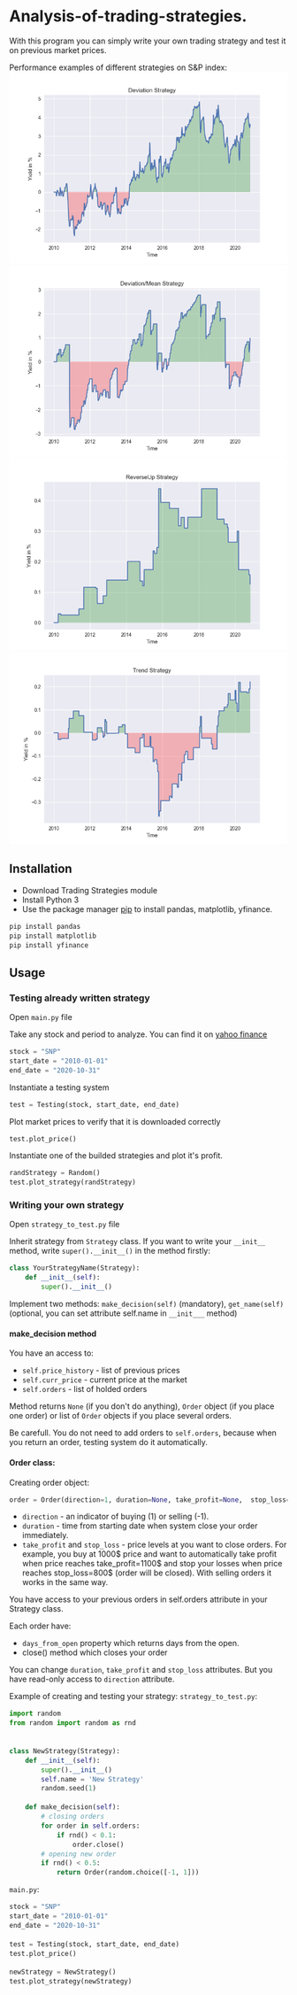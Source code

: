 # Analysis-of-trading-strategies.
With this program you can simply write your own trading strategy and test it on previous market prices.

Performance examples of different strategies on S&P index:
![alt text](https://github.com/Maksim787/Analysis-of-trading-strategies/blob/main/Deviation.png)
![alt text](https://github.com/Maksim787/Analysis-of-trading-strategies/blob/main/Deviation_mean.png)
![alt text](https://github.com/Maksim787/Analysis-of-trading-strategies/blob/main/ReverseUp.png)
![alt text](https://github.com/Maksim787/Analysis-of-trading-strategies/blob/main/Trend.png)

## Installation
- Download Trading Strategies module
- Install Python 3
- Use the package manager [pip](https://pip.pypa.io/en/stable/) to install pandas, matplotlib, yfinance.

```bash
pip install pandas
pip install matplotlib
pip install yfinance
```
 
## Usage
### Testing already written strategy
Open ```main.py``` file

Take any stock and period to analyze. You can find it on [yahoo finance](https://finance.yahoo.com/)
```python
stock = "SNP"
start_date = "2010-01-01"
end_date = "2020-10-31"
```

Instantiate a testing system
```python
test = Testing(stock, start_date, end_date)
```
Plot market prices to verify that it is downloaded correctly
```python
test.plot_price()
```

Instantiate one of the builded strategies and plot it's profit.
```python
randStrategy = Random()
test.plot_strategy(randStrategy)
```

### Writing your own strategy
Open ```strategy_to_test.py``` file

Inherit strategy from ```Strategy``` class. If you want to write your ```__init__``` method, write ```super().__init__()``` in the method firstly:
```python
class YourStrategyName(Strategy):
    def __init__(self):
        super().__init__()
```

Implement two methods: ```make_decision(self)``` (mandatory), ```get_name(self)``` (optional, you can set attribute self.name in ```__init___``` method)

#### make_decision method
You have an access to:
- ```self.price_history``` - list of previous prices
- ```self.curr_price``` - current price at the market
- ```self.orders``` - list of holded orders

Method returns ```None``` (if you don't do anything), ```Order``` object (if you place one order) or list of ```Order``` objects if you place several orders.

Be carefull. You do not need to add orders to ```self.orders```, because when you return an order, testing system do it automatically.

#### Order class:
Creating order object:
```python
order = Order(direction=1, duration=None, take_profit=None,  stop_loss=None)
```
- ```direction``` - an indicator of buying (1) or selling (-1).
- ```duration``` - time from starting date when system close your order immediately.
- ```take_profit``` and ```stop_loss``` - price levels at you want to close orders. For example, you buy at 1000$ price and want to automatically take profit when price reaches take_profit=1100$ and stop your losses when price reaches stop_loss=800$ (order will be closed). With selling orders it works in the same way.

You have access to your previous orders in self.orders attribute in your Strategy class.

Each order have:
- ```days_from_open``` property which returns days from the open.
- close() method which closes your order

You can change ```duration```, ```take_profit``` and ```stop_loss``` attributes. But you have read-only access to ```direction``` attribute.

Example of creating and testing your strategy:
```strategy_to_test.py```:
```python
import random
from random import random as rnd


class NewStrategy(Strategy):
    def __init__(self):
        super().__init__()
        self.name = 'New Strategy'
        random.seed(1)

    def make_decision(self):
        # closing orders
        for order in self.orders:
            if rnd() < 0.1:
                order.close()
        # opening new order
        if rnd() < 0.5:
            return Order(random.choice([-1, 1]))
```
```main.py```:
```python
stock = "SNP"
start_date = "2010-01-01"
end_date = "2020-10-31"

test = Testing(stock, start_date, end_date)
test.plot_price()

newStrategy = NewStrategy()
test.plot_strategy(newStrategy)
```
